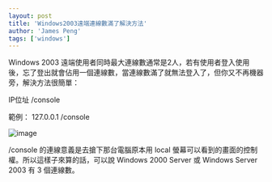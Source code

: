 ```yaml
---
layout: post
title: 'Windows2003遠端連線數滿了解決方法'
author: 'James Peng'
tags: ['windows']
---
```


Windows 2003
遠端使用者同時最大連線數通常是2人，若有使用者登入使用後，忘了登出就會佔用一個連線數，當連線數滿了就無法登入了，但你又不再機器旁，解決方法很簡單：

IP位址 /console

範例： 127.0.0.1 /console

![image](http://lh4.ggpht.com/_AnTT9cbXdqY/SUspw9e9tqI/AAAAAAAAGFg/vibMsJSS59E/image%5B5%5D.png?imgmax=800 "image")

/console 的連線意義是去搶下那台電腦原本用 local
螢幕可以看到的畫面的控制權。所以這樣子來算的話，可以說 Windows 2000
Server 或 Windows Server 2003 有 3 個連線數。

